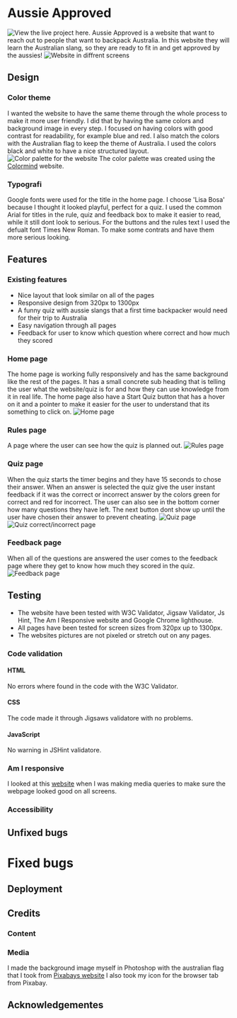 # Aussie Approved
![View the live project here.](länk)
Aussie Approved is a website that want to reach out to people that want to backpack Australia. In this website they will learn the Australian slang, so they are ready to fit in and get approved by the aussies!
![Website in diffrent screens](assets/readme-images/responsive.JPG)
## Design
### Color theme
I wanted the website to have the same theme through the whole process to make it more user friendly. I did that by having the same colors and background image in every step. I focused on having colors with good contrast for readability, for example blue and red. I also match the colors with the Australian flag to keep the theme of Australia. I used the colors black and white to have a nice structured layout.
![Color palette for the website](assets/readme-images/colors.JPG)
The color palette was created using the [Colormind](https://colormind.io/) website.
### Typografi
Google fonts were used for the title in the home page. I choose 'Lisa Bosa' because I thought it looked playful, perfect for a quiz. I used the common Arial for titles in the rule, quiz and feedback box to make it easier to read, while it still dont look to serious. For the buttons and the rules text I used the defualt font Times New Roman. To make some contrats and have them more serious looking. 
## Features

### Existing features

- Nice layout that look similar on all of the pages
- Responsive design from 320px to 1300px
- A funny quiz with aussie slangs that a first time backpacker would need for their trip to Australia
- Easy navigation through all pages
- Feedback for user to know which question where correct and how much they scored

### Home page
The home page is working fully responsively and has the same background like the rest of the pages. It has a small concrete sub heading that is telling the user what the website/quiz is for and how they can use knowledge from it in real life. The home page also have a Start Quiz button that has a hover on it and a pointer to make it easier for the user to understand that its something to click on.
![Home page](assets/readme-images/home-page.JPG)
### Rules page
A page where the user can see how the quiz is planned out.
![Rules page](assets/readme-images/rules-page.JPG)
### Quiz page
When the quiz starts the timer begins and they have 15 seconds to chose their answer. When an answer is selected the quiz give the user instant feedback if it was the correct or incorrect answer by the colors green for correct and red for incorrect. The user can also see in the bottom corner how many questions they have left. The next button dont show up until the user have chosen their answer to prevent cheating.
![Quiz page](assets/readme-images/quiz-page.JPG)
![Quiz correct/incorrect page](assets/readme-images/quiz-correct.JPG)
### Feedback page
When all of the questions are answered the user comes to the feedback page where they get to know how much they scored in the quiz. 
![Feedback page](assets/readme-images/feedback-page.JPG)
## Testing
- The website have been tested with W3C Validator, Jigsaw Validator, Js Hint, The Am I Responsive website and Google Chrome lighthouse.
- All pages have been tested for screen sizes from 320px up to 1300px.
- The websites pictures are not pixeled or stretch out on any pages.
### Code validation
#### HTML
No errors where found in the code with the W3C Validator.
#### CSS
The code made it through Jigsaws validatore with no problems.
#### JavaScript
No warning in JSHint validatore.
### Am I responsive
I looked at this [website](https://ui.dev/amiresponsive?url=https://8000-klaramartinsson-aussie-a-rpeqpg0a1z.us2.codeanyapp.com/index.html) when I was making media queries to make sure the webpage looked good on all screens.
### Accessibility
## Unfixed bugs
# Fixed bugs
## Deployment
## Credits
### Content
### Media
I made the background image myself in Photoshop with the australian flag that I took from [Pixabays website](https://pixabay.com/) I also took my icon for the browser tab from Pixabay.
## Acknowledgementes